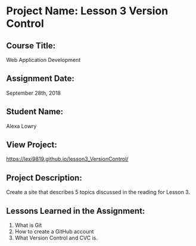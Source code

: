 # Project Name:  Lesson 3 Version Control


## Course Title:
Web Application Development

## Assignment Date:  
September 28th, 2018

## Student Name:  
Alexa Lowry

## View Project:
https://lexi9819.github.io/lesson3_VersionControl/

## Project Description:
Create a site that describes 5 topics discussed in the reading for Lesson 3.

## Lessons Learned in the Assignment:
1. What is Git
2. How to create a GitHub account 
3. What Version Control and CVC is.

